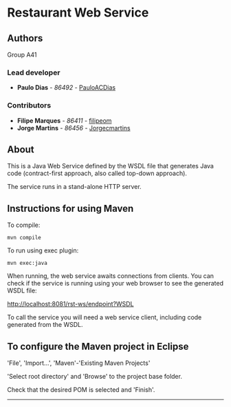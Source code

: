 # Restaurant Web Service

## Authors

Group A41

### Lead developer 

* **Paulo Dias** - *86492* - [PauloACDias](https://github.com/PauloACDias)

### Contributors

* **Filipe Marques** - *86411* - [filipeom](https://github.com/filipeom)
* **Jorge Martins** - *86456* - [Jorgecmartins](https://github.com/Jorgecmartins)

## About

This is a Java Web Service defined by the WSDL file that generates Java code
(contract-first approach, also called top-down approach).

The service runs in a stand-alone HTTP server.


## Instructions for using Maven

To compile:

```
mvn compile
```

To run using exec plugin:

```
mvn exec:java
```

When running, the web service awaits connections from clients.
You can check if the service is running using your web browser 
to see the generated WSDL file:

[http://localhost:8081/rst-ws/endpoint?WSDL](http://localhost:8081/rst-ws/endpoint?WSDL)

To call the service you will need a web service client,
including code generated from the WSDL.


## To configure the Maven project in Eclipse

'File', 'Import...', 'Maven'-'Existing Maven Projects'

'Select root directory' and 'Browse' to the project base folder.

Check that the desired POM is selected and 'Finish'.


----
